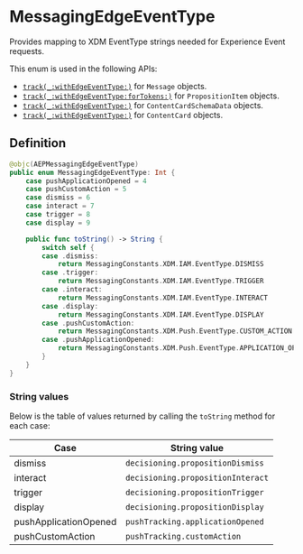# MessagingEdgeEventType

Provides mapping to XDM EventType strings needed for Experience Event requests.

This enum is used in the following APIs: 

  - [`track(_:withEdgeEventType:)`](./../../inapp-messaging/developer-documentation/message.md#track_withedgeeventtype) for `Message` objects.
  - [`track(_:withEdgeEventType:forTokens:)`](./../../propositions/developer-documentation/classes/proposition-item.md#track_withedgeeventtypefortokens) for `PropositionItem` objects.
  - [`track(_:withEdgeEventType:)`](./../../propositions/developer-documentation/classes/schemas/content-card-schema-data.md#track_withedgeeventtype) for `ContentCardSchemaData` objects.
  - [`track(_:withEdgeEventType:)`](./../../propositions/developer-documentation/classes/content-card.md#track_withedgeeventtype) for `ContentCard` objects.

## Definition

```swift
@objc(AEPMessagingEdgeEventType)
public enum MessagingEdgeEventType: Int {
    case pushApplicationOpened = 4
    case pushCustomAction = 5
    case dismiss = 6
    case interact = 7
    case trigger = 8
    case display = 9

    public func toString() -> String {
        switch self {
        case .dismiss:
            return MessagingConstants.XDM.IAM.EventType.DISMISS
        case .trigger:
            return MessagingConstants.XDM.IAM.EventType.TRIGGER
        case .interact:
            return MessagingConstants.XDM.IAM.EventType.INTERACT
        case .display:
            return MessagingConstants.XDM.IAM.EventType.DISPLAY
        case .pushCustomAction:
            return MessagingConstants.XDM.Push.EventType.CUSTOM_ACTION
        case .pushApplicationOpened:
            return MessagingConstants.XDM.Push.EventType.APPLICATION_OPENED
        }
    }
}
```

### String values

Below is the table of values returned by calling the `toString` method for each case:

| Case                  | String value                      |
|-----------------------|-----------------------------------|
| dismiss               | `decisioning.propositionDismiss`  |
| interact              | `decisioning.propositionInteract` |
| trigger               | `decisioning.propositionTrigger`  |
| display               | `decisioning.propositionDisplay`  |
| pushApplicationOpened | `pushTracking.applicationOpened`  |
| pushCustomAction      | `pushTracking.customAction`       |
